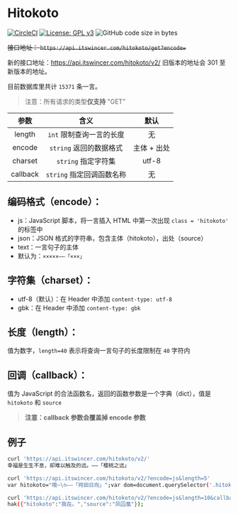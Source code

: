 # Hitokoto

[![CircleCI](https://img.shields.io/circleci/project/github/WincerChan/Meme-generator.svg?style=flat-square)](https://circleci.com/gh/WincerChan/Hitokoto/tree/master)
[![License: GPL v3](https://img.shields.io/badge/License-GPL%20v3-blue.svg?style=flat-square)](https://www.gnu.org/licenses/gpl-3.0)
![GitHub code size in bytes](https://img.shields.io/github/languages/code-size/WincerChan/Hitokoto.svg?style=flat-square)

~~接口地址： `https://api.itswincer.com/hitokoto/get?encode=`~~ 

新的接口地址：https://api.itswincer.com/hitokoto/v2/ 旧版本的地址会 301 至新版本的地址。

目前数据库里共计 `15371` 条一言。

> 注意：所有请求的类型**仅支持** "GET" 

|   参数   |           含义            |    默认     |
| :------: | :-----------------------: | :---------: |
|  length  | `int` 限制查询一言的长度  |     无      |
|  encode  |  `string` 返回的数据格式  | 主体 + 出处 |
| charset  |    `string` 指定字符集    |    utf-8    |
| callback | `string` 指定回调函数名称 |     无      |

## 编码格式（encode）：

- js：JavaScript 脚本，将一言插入 HTML 中第一次出现 `class = 'hitokoto'` 的标签中
- json：JSON 格式的字符串，包含主体（hitokoto），出处（source）
- text：一言句子的主体
- 默认为：`×××××——「×××」`

## 字符集（charset）：

- utf-8（默认）：在 Header 中添加 `content-type: utf-8`
- gbk：在 Header 中添加 `content-type: gbk`

## 长度（length）：

值为数字，`length=40` 表示将查询一言句子的长度限制在 `40` 字符内

## 回调（callback）：

值为 JavaScript 的合法函数名，返回的函数参数是一个字典（dict），值是 `hitokoto` 和 `source`

> **注意：callback 参数会覆盖掉 encode 参数**

## 例子

```bash
curl 'https://api.itswincer.com/hitokoto/v2/'
幸福是生生不息，却难以触及的远。——「樱桃之远」

curl 'https://api.itswincer.com/hitokoto/v2/?encode=js&length=5'
var hitokoto="哦~\n——「袴田日向」";var dom=document.querySelector('.hitokoto');Array.isArray(dom)?dom[0].innerText=hitokoto:dom.innerText=hitokoto;

curl 'https://api.itswincer.com/hitokoto/v2/?encode=js&length=10&callback=hak'
hak({"hitokoto":"我在。","source":"凤囚凰"});
```



